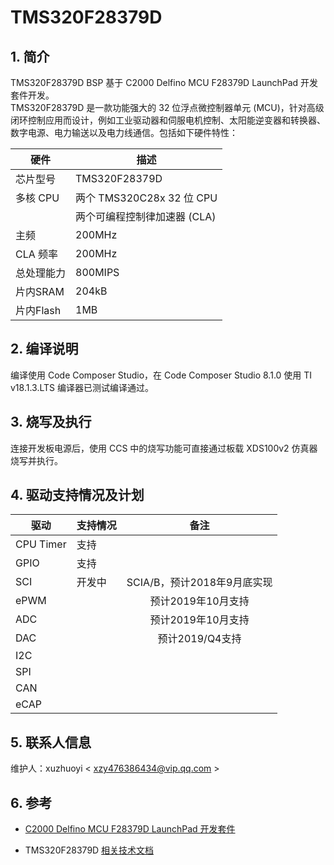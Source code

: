 # TMS320F28379D


## 1. 简介

TMS320F28379D BSP 基于 C2000 Delfino MCU F28379D LaunchPad 开发套件开发。   
TMS320F28379D 是一款功能强大的 32 位浮点微控制器单元 (MCU)，针对高级闭环控制应用而设计，例如工业驱动器和伺服电机控制、太阳能逆变器和转换器、数字电源、电力输送以及电力线通信。包括如下硬件特性：

| 硬件 | 描述 |
| -- | -- |
|芯片型号| TMS320F28379D |
|多核 CPU| 两个 TMS320C28x 32 位 CPU
|| 两个可编程控制律加速器 (CLA) |
|主频| 200MHz |
|CLA 频率| 200MHz |
|总处理能力| 800MIPS |
|片内SRAM| 204kB |
|片内Flash| 1MB |

## 2. 编译说明

编译使用 Code Composer Studio，在 Code Composer Studio 8.1.0 使用 TI v18.1.3.LTS 编译器已测试编译通过。

## 3. 烧写及执行

连接开发板电源后，使用 CCS 中的烧写功能可直接通过板载 XDS100v2 仿真器烧写并执行。

## 4. 驱动支持情况及计划

| 驱动 | 支持情况  |  备注  |
| ------ | ----  | :------:  |
| CPU Timer | 支持 |  |
| GPIO | 支持 | |
| SCI | 开发中 | SCIA/B，预计2018年9月底实现 |
| ePWM | | 预计2019年10月支持 |
| ADC | | 预计2019年10月支持 |
| DAC | | 预计2019/Q4支持|
| I2C | | |
| SPI | | |
| CAN | | |
| eCAP | | |

## 5. 联系人信息

维护人：xuzhuoyi < xzy476386434@vip.qq.com >

## 6. 参考

* [C2000 Delfino MCU F28379D LaunchPad 开发套件][1]
* TMS320F28379D [相关技术文档][2]

  [1]: http://www.ti.com.cn/tool/cn/launchxl-f28379d
  [2]: http://www.ti.com.cn/product/cn/tms320f28379d/technicaldocuments
